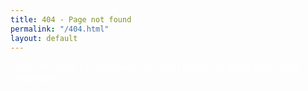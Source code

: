 ```yaml
---
title: 404 - Page not found
permalink: "/404.html"
layout: default
---
```


<head>
<style type="text/css">
body {
    background-image: url({{ site.github.url }}/images/404.jpg);
    background-stretch: cover;
    background-attachment: fixed;
    background-position: center;
    background-size: 120%;
    color: white;
}

.intro p {
    font-size: 24px;
    padding-top: 30px;
}
.intro a {
    color: white;
}
img {
    opacity: 0.5;
}
</style>
</head>

<body>
<div class="intro preview clearfix">
Oops! The page you're looking for doesn't exist. Try going back to the <a href="/index.html">homepage.</a>
</div>
</body>


